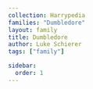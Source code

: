 ```yaml
---
collection: Harrypedia
families: "Dumbledore"
layout: family
title: Dumbledore
author: Luke Schierer
tags: ["family"]

sidebar:
  order: 1
---
```



